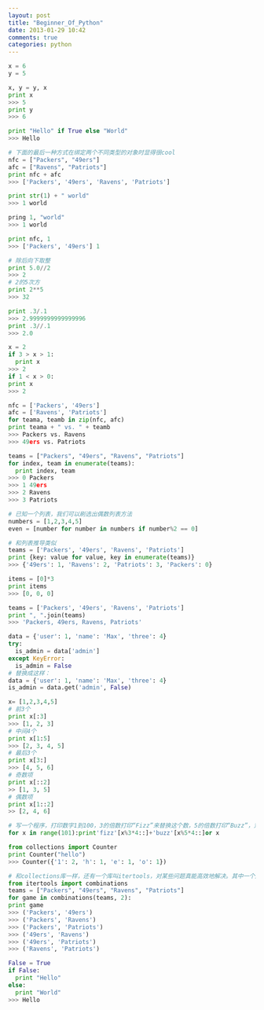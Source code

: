 ```yaml
---
layout: post
title: "Beginner_Of_Python"
date: 2013-01-29 10:42
comments: true
categories: python
---
```


``` python 变量交换
x = 6
y = 5

x, y = y, x
print x 
>>> 5
print y
>>> 6
```

``` python if 语句再行内
print "Hello" if True else "World"
>>> Hello
```
   
``` python 连接
# 下面的最后一种方式在绑定两个不同类型的对象时显得很cool
nfc = ["Packers", "49ers"]
afc = ["Ravens", "Patriots"]
print nfc + afc
>>> ['Packers', '49ers', 'Ravens', 'Patriots']

print str(1) + " world"
>>> 1 world

pring 1, "world"
>>> 1 world

print nfc, 1
>>> ['Packers', '49ers'] 1
```

``` python 数字技巧
# 除后向下取整
print 5.0//2
>>> 2
# 2的5次方
print 2**5
>>> 32
```

``` python 注意浮点数的除法
print .3/.1
>>> 2.9999999999999996
print .3//.1
>>> 2.0
```

``` python 数值比较
x = 2
if 3 > x > 1:
  print x
>>> 2
if 1 < x > 0:
print x
>>> 2
```

``` python 同时迭代两个列表
nfc = ['Packers', '49ers']
afc = ['Ravens', 'Patriots']
for teama, teamb in zip(nfc, afc)
print teama + " vs. " + teamb
>>> Packers vs. Ravens
>>> 49ers vs. Patriots
```

``` python 带索引的列表迭代
teams = ["Packers", "49ers", "Ravens", "Patriots"]
for index, team in enumerate(teams):
  print index, team
>>> 0 Packers
>>> 1 49ers
>>> 2 Ravens
>>> 3 Patriots
```

``` python 列表推导式
# 已知一个列表，我们可以刷选出偶数列表方法
numbers = [1,2,3,4,5]
even = [number for number in numbers if number%2 == 0]
```

``` python 字典推导
# 和列表推导类似
teams = ['Packers', '49ers', 'Ravens', 'Patriots']
print {key: value for value, key in enumerate(teams)}
>>> {'49ers': 1, 'Ravens': 2, 'Patriots': 3, 'Packers': 0}
```

``` python 初始化列表的值
items = [0]*3
print items
>>> [0, 0, 0]
```

``` python 列表转换为字符串
teams = ['Packers', '49ers', 'Ravens', 'Patriots']
print ", ".join(teams)
>>> 'Packers, 49ers, Ravens, Patriots'
```

``` python 从字典中获取元素
data = {'user': 1, 'name': 'Max', 'three': 4}
try:
  is_admin = data['admin']
except KeyError:
  is_admin = False
# 替换成这样：
data = {'user': 1, 'name': 'Max', 'three': 4}
is_admin = data.get('admin', False)
```

``` python 获取列表的子集
x= [1,2,3,4,5]
# 前3个
print x[:3]
>>> [1, 2, 3]
# 中间4个
print x[1:5]
>>> [2, 3, 4, 5]
# 最后3个
print x[3:]
>>> [4, 5, 6]
# 奇数项
print x[::2]
>> [1, 3, 5]
# 偶数项
print x[1::2]
>> [2, 4, 6]
```

``` python 60个字符解决FizzBuzz
# 写一个程序，打印数字1到100，3的倍数打印“Fizz”来替换这个数，5的倍数打印“Buzz”，对于既是3的倍数又是5的倍数的数字打印“FizzBuzz”
for x in range(101):print'fizz'[x%3*4::]+'buzz'[x%5*4::]or x
```

``` python 集合
from collections import Counter
print Counter("hello")
>>> Counter({'1': 2, 'h': 1, 'e': 1, 'o': 1})
```

``` python 迭代工具
# 和collections库一样，还有一个库叫itertools，对某些问题真能高效地解决。其中一个用例是查找所有组合，他能告诉你在一个组中元素的所有不能的组合方式
from itertools import combinations
teams = ["Packers", "49ers", "Ravens", "Patriots"]
for game in combinations(teams, 2):
print game
>>> ('Packers', '49ers')
>>> ('Packers', 'Ravens')
>>> ('Packers', 'Patriots')
>>> ('49ers', 'Ravens')
>>> ('49ers', 'Patriots')
>>> ('Ravens', 'Patriots')
```

``` python False == True
False = True
if False:
  print "Hello"
else:
  print "World"
>>> Hello
```